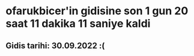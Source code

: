 # ofarukbicer'in gidisine son 1 gun 20 saat 11 dakika 11 saniye kaldi

## Gidis tarihi: 30.09.2022 :(